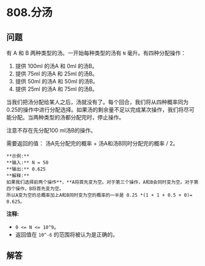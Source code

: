 # 808.分汤

## 问题

有 A 和 B 两种类型的汤。一开始每种类型的汤有 `N` 毫升。有四种分配操作：

1. 提供 100ml 的汤A 和 0ml 的汤B。
2. 提供 75ml 的汤A 和 25ml 的汤B。
3. 提供 50ml 的汤A 和 50ml 的汤B。
4. 提供 25ml 的汤A 和 75ml 的汤B。

当我们把汤分配给某人之后，汤就没有了。每个回合，我们将从四种概率同为0.25的操作中进行分配选择。如果汤的剩余量不足以完成某次操作，我们将尽可能分配。当两种类型的汤都分配完时，停止操作。

注意不存在先分配100 ml汤B的操作。

需要返回的值： 汤A先分配完的概率 + 汤A和汤B同时分配完的概率 / 2。

```
**示例:**
**输入:** N = 50
**输出:** 0.625
**解释:**
如果我们选择前两个操作**，**A将首先变为空。对于第三个操作，A和B会同时变为空。对于第四个操作，B将首先变为空。
所以A变为空的总概率加上A和B同时变为空的概率的一半是 0.25 *(1 + 1 + 0.5 + 0)= 0.625。

```

**注释:**

* `0 <= N <= 10^9`。
* 返回值在 `10^-6` 的范围将被认为是正确的。



## 解答


